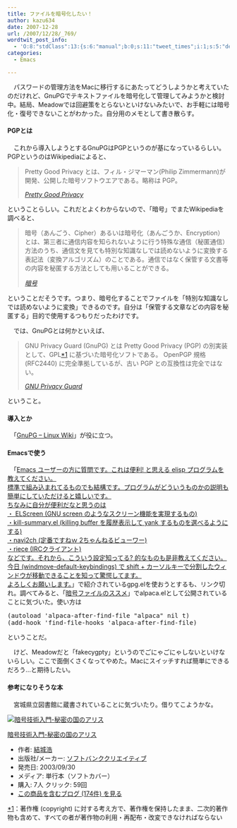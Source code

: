```yaml
---
title: ファイルを暗号化したい！
author: kazu634
date: 2007-12-28
url: /2007/12/28/_769/
wordtwit_post_info:
  - 'O:8:"stdClass":13:{s:6:"manual";b:0;s:11:"tweet_times";i:1;s:5:"delay";i:0;s:7:"enabled";i:1;s:10:"separation";s:2:"60";s:7:"version";s:3:"3.7";s:14:"tweet_template";b:0;s:6:"status";i:2;s:6:"result";a:0:{}s:13:"tweet_counter";i:2;s:13:"tweet_log_ids";a:1:{i:0;i:3539;}s:9:"hash_tags";a:0:{}s:8:"accounts";a:1:{i:0;s:7:"kazu634";}}'
categories:
  - Emacs

---
```

<div class="section">
<p>
    　パスワードの管理方法をMacに移行するにあたってどうしようかと考えていたのだけれど、GnuPGでテキストファイルを暗号化して管理してみようかと検討中。結局、Meadowでは回避策をとらないといけないみたいで、お手軽には暗号化・復号できないことがわかった。自分用のメモとして書き散らす。
</p>
  
<h4>
    PGPとは
</h4>
  
<p>
    　これから導入しようとするGnuPGはPGPというのが基になっているらしい。PGPというのはWikipediaによると、
</p>
  
<blockquote title="Pretty Good Privacy" cite="http://ja.wikipedia.org/wiki/Pretty_Good_Privacy">
<p>
      Pretty Good Privacy とは、フィル・ジマーマン(Philip Zimmermann)が開発、公開した暗号ソフトウエアである。略称は PGP。
</p>
    
<p>
<cite><a href="http://ja.wikipedia.org/wiki/Pretty_Good_Privacy" onclick="__gaTracker('send', 'event', 'outbound-article', 'http://ja.wikipedia.org/wiki/Pretty_Good_Privacy', 'Pretty Good Privacy');" target="_blank">Pretty Good Privacy</a></cite>
</p>
</blockquote>
  
<p>
    ということらしい。これだとよくわからないので、「暗号」でまたWikipediaを調べると、
</p>
  
<blockquote title="暗号" cite="http://ja.wikipedia.org/wiki/%E6%9A%97%E5%8F%B7%E5%8C%96">
<p>
      暗号（あんごう、Cipher）あるいは暗号化（あんごうか、Encryption）とは、第三者に通信内容を知られないように行う特殊な通信（秘匿通信）方法のうち、通信文を見ても特別な知識なしでは読めないように変換する表記法（変換アルゴリズム）のことである。通信ではなく保管する文書等の内容を秘匿する方法としても用いることができる。
</p>
    
<p>
<cite><a href="http://ja.wikipedia.org/wiki/%E6%9A%97%E5%8F%B7%E5%8C%96" onclick="__gaTracker('send', 'event', 'outbound-article', 'http://ja.wikipedia.org/wiki/%E6%9A%97%E5%8F%B7%E5%8C%96', '暗号');" target="_blank">暗号</a></cite>
</p>
</blockquote>
  
<p>
    ということだそうです。つまり、暗号化することでファイルを「特別な知識なしでは読めないように変換」できるのです。自分は「保管する文章などの内容を秘匿する」目的で使用するつもりだったわけです。
</p>
  
<p>
    　では、GnuPGとは何かといえば、
</p>
  
<blockquote title="GNU Privacy Guard" cite="http://ja.wikipedia.org/wiki/GNU_Privacy_Guard">
<p>
      GNU Privacy Guard (GnuPG) とは Pretty Good Privacy (PGP) の別実装として、GPL<span class="footnote"><a href="/sirocco634/#f1" name="fn1" title="著作権 (copyright) に対する考え方で、著作権を保持したまま、二次的著作物も含めて、すべての者が著作物の利用・再配布・改変できなければならない">*1</a></span> に基づいた暗号化ソフトである。 OpenPGP 規格 (RFC2440) に完全準拠しているが、古い PGP との互換性は完全ではない。
</p>
    
<p>
<cite><a href="http://ja.wikipedia.org/wiki/GNU_Privacy_Guard" onclick="__gaTracker('send', 'event', 'outbound-article', 'http://ja.wikipedia.org/wiki/GNU_Privacy_Guard', 'GNU Privacy Guard');" target="_blank">GNU Privacy Guard</a></cite>
</p>
</blockquote>
  
<p>
    ということ。
</p>
  
<h4>
    導入とか
</h4>
  
<p>
    　「<a href="http://oku.edu.mie-u.ac.jp/%7Eokumura/linux/?GnuPG" onclick="__gaTracker('send', 'event', 'outbound-article', 'http://oku.edu.mie-u.ac.jp/%7Eokumura/linux/?GnuPG', 'GnuPG &#8211; Linux Wiki');" target="_blank">GnuPG &#8211; Linux Wiki</a>」が役に立つ。
</p>
  
<h4>
    Emacsで使う
</h4>
  
<p>
    　「<a href="http://q.hatena.ne.jp/1137478760" onclick="__gaTracker('send', 'event', 'outbound-article', 'http://q.hatena.ne.jp/1137478760', 'Emacs ユーザーの方に質問です。これは便利! と思える elisp プログラムを教えてください。\n標準で組み込まれてるものでも結構です。プログラムがどういうものかの説明も簡単にしていただけると嬉しいです。\nちなみに自分が便利だなと思うのは\n・ ELScreen (GNU screen のようなスクリーン機能を実現するもの)\n・kill-summary.el (killing buffer を履歴表示して yank するものを選べるようにする)\n・navi2ch (定番ですねｗ 2ちゃんねるビューワー)\n・riece (IRCクライアント)\nなどです。それから、こういう設定知ってる? 的なものも是非教えてください。\n今日 (windmove-default-keybindings) で shift + カーソルキーで分割したウィンドウが移動できることを知って驚愕してます。\nよろしくお願いします。');" target="_blank">Emacs ユーザーの方に質問です。これは便利! と思える elisp プログラムを教えてください。<br /> 標準で組み込まれてるものでも結構です。プログラムがどういうものかの説明も簡単にしていただけると嬉しいです。<br /> ちなみに自分が便利だなと思うのは<br /> ・ ELScreen (GNU screen のようなスクリーン機能を実現するもの)<br /> ・kill-summary.el (killing buffer を履歴表示して yank するものを選べるようにする)<br /> ・navi2ch (定番ですねｗ 2ちゃんねるビューワー)<br /> ・riece (IRCクライアント)<br /> などです。それから、こういう設定知ってる? 的なものも是非教えてください。<br /> 今日 (windmove-default-keybindings) で shift + カーソルキーで分割したウィンドウが移動できることを知って驚愕してます。<br /> よろしくお願いします。</a>」で紹介されているgpg.elを使おうとするも、リンク切れ。調べてみると、「<a href="http://www.mew.org/~kazu/proj/cipher/" onclick="__gaTracker('send', 'event', 'outbound-article', 'http://www.mew.org/~kazu/proj/cipher/', '暗号ファイルのススメ');" target="_blank">暗号ファイルのススメ</a>」でalpaca.elとして公開されていることに気づいた。使い方は
</p>
  
<pre class="syntax-highlight">
<span class="synSpecial">(</span>autoload <span class="synSpecial">'</span><span class="synIdentifier">alpaca-after-find-file</span> <span class="synConstant">&#34;alpaca&#34;</span> <span class="synStatement">nil</span> <span class="synStatement">t</span><span class="synSpecial">)</span>
<span class="synSpecial">(</span>add-hook <span class="synSpecial">'</span><span class="synIdentifier">find-file-hooks</span> <span class="synSpecial">'</span><span class="synIdentifier">alpaca-after-find-file</span><span class="synSpecial">)</span>
</pre>
  
<p>
    ということだ。
</p>
  
<p>
    　けど、Meadowだと「fakecygpty」というのでごにゃごにゃしないといけないらしい。ここで面倒くさくなってやめた。Macにスイッチすれば簡単にできるだろう…と期待したい。
</p>
  
<h4>
    参考になりそうな本
</h4>
  
<p>
    　宮城県立図書館に蔵書されていることに気づいたり。借りてこようかな。
</p>
  
<div class="hatena-asin-detail">
<a href="http://www.amazon.co.jp/dp/4797322977/?tag=hatena_st1-22&ascsubtag=d-7ibv" onclick="__gaTracker('send', 'event', 'outbound-article', 'http://www.amazon.co.jp/dp/4797322977/?tag=hatena_st1-22&ascsubtag=d-7ibv', '');"><img src="https://images-na.ssl-images-amazon.com/images/I/51Y8P0WQV7L._SL160_.jpg" class="hatena-asin-detail-image" alt="暗号技術入門-秘密の国のアリス" title="暗号技術入門-秘密の国のアリス" /></a></p> 
    
<div class="hatena-asin-detail-info">
<p class="hatena-asin-detail-title">
<a href="http://www.amazon.co.jp/dp/4797322977/?tag=hatena_st1-22&ascsubtag=d-7ibv" onclick="__gaTracker('send', 'event', 'outbound-article', 'http://www.amazon.co.jp/dp/4797322977/?tag=hatena_st1-22&ascsubtag=d-7ibv', '暗号技術入門-秘密の国のアリス');">暗号技術入門-秘密の国のアリス</a>
</p>
      
<ul>
<li>
<span class="hatena-asin-detail-label">作者:</span> <a href="http://d.hatena.ne.jp/keyword/%B7%EB%BE%EB%B9%C0" onclick="__gaTracker('send', 'event', 'outbound-article', 'http://d.hatena.ne.jp/keyword/%B7%EB%BE%EB%B9%C0', '結城浩');" class="keyword">結城浩</a>
</li>
<li>
<span class="hatena-asin-detail-label">出版社/メーカー:</span> <a href="http://d.hatena.ne.jp/keyword/%A5%BD%A5%D5%A5%C8%A5%D0%A5%F3%A5%AF%A5%AF%A5%EA%A5%A8%A5%A4%A5%C6%A5%A3%A5%D6" onclick="__gaTracker('send', 'event', 'outbound-article', 'http://d.hatena.ne.jp/keyword/%A5%BD%A5%D5%A5%C8%A5%D0%A5%F3%A5%AF%A5%AF%A5%EA%A5%A8%A5%A4%A5%C6%A5%A3%A5%D6', 'ソフトバンククリエイティブ');" class="keyword">ソフトバンククリエイティブ</a>
</li>
<li>
<span class="hatena-asin-detail-label">発売日:</span> 2003/09/30
</li>
<li>
<span class="hatena-asin-detail-label">メディア:</span> 単行本（ソフトカバー）
</li>
<li>
<span class="hatena-asin-detail-label">購入</span>: 7人 <span class="hatena-asin-detail-label">クリック</span>: 59回
</li>
<li>
<a href="http://d.hatena.ne.jp/asin/4797322977" onclick="__gaTracker('send', 'event', 'outbound-article', 'http://d.hatena.ne.jp/asin/4797322977', 'この商品を含むブログ (174件) を見る');" target="_blank">この商品を含むブログ (174件) を見る</a>
</li>
</ul>
</div>
    
<div class="hatena-asin-detail-foot">
</div>
</div>
</div>

<div class="footnote">
<p class="footnote">
<a href="/sirocco634/#fn1" name="f1">*1</a>：著作権 (copyright) に対する考え方で、著作権を保持したまま、二次的著作物も含めて、すべての者が著作物の利用・再配布・改変できなければならない
</p>
</div>
